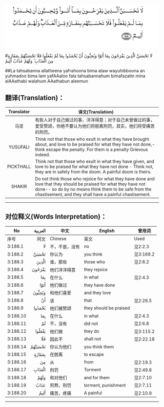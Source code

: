 ![003:188](images/003_188.gif)

#لَا تَحْسَبَنَّ الَّذِينَ يَفْرَحُونَ بِمَا أَتَوْا وَيُحِبُّونَ أَنْ يُحْمَدُوا بِمَا لَمْ يَفْعَلُوا فَلَا تَحْسَبَنَّهُمْ بِمَفَازَةٍ مِنَ الْعَذَابِ ۖ وَلَهُمْ عَذَابٌ أَلِيمٌ 

##La tahsabanna allatheena yafrahoona bima ataw wayuhibboona an yuhmadoo bima lam yafAAaloo fala tahsabannahum bimafazatin mina alAAathabi walahum AAathabun aleemun 

## 翻译(Translation)：

| Translator | 译文(Translation)                                            |
| :--------: | ------------------------------------------------------------ |
|    马坚    | 有些人对于自己做过的事，洋洋得意；对于自己未曾做过的事，爱受赞颂，你绝不要认为他们将脱离刑罚，其实，他们将受痛苦的刑罚。 |
|  YUSUFALI  | Think not that those who exult in what they have brought about, and love to be praised for what they have not done,- think escape the penalty. For them is a penalty Grievous indeed. |
| PICKTHALL  | Think not that those who exult in what they have given, and love to be praised for what they have not done - Think not, they are in safety from the doom. A painful doom is theirs. |
|   SHAKIR   | Do not think those who rejoice for what they have done and love that they should be praised for what they have not done-- so do by no means think them to be safe from the chastisement, and they shall have a painful chastisement. |

---

## 对位释义(Words Interpretation)：

| No   | العربية | 中文    | English | 曾用词 |
| ---- | ------: | ------- | ------- | ------ |
| 序号 |    阿文 | Chinese | 英文    | Used   |
| 3:188.1  | لَا      | 不，不是，没有 | no                     | 见2:2.3   |
| 3:188.2  | تَحْسَبَنَّ   | 你认为         | you think              | 见3:169.2 |
| 3:188.3  | الَّذِينَ   | 谁，那些       | those who              | 见2:6.2   |
| 3:188.4  | يَفْرَحُونَ  | 他们洋洋得意   | they rejoice           |           |
| 3:188.5  | بِمَا     | 在什么         | in what                | 见2:4.3   |
| 3:188.6  | أَتَوْا    | 他们做过       | they have done         |           |
| 3:188.7  | وَيُحِبُّونَ  | 和他们喜爱     | and they love          |           |
| 3:188.8  | أَنْ      | 该             | that                   | 见2:26.5  |
| 3:188.9  | يُحْمَدُوا  | 他们被赞颂     | they should be praised |           |
| 3:188.10 | بِمَا     | 在什么         | in what                | 见2:4.3   |
| 3:188.11 | لَمْ      | 不，没有       | did not                | 见2:6.8   |
| 3:188.12 | يَفْعَلُوا  | 他们做         | they do                | 见3:115.2 |
| 3:188.13 | فَلَا     | 因此不         | shall not              | 见2:22.18 |
| 3:188.14 | تَحْسَبَنَّهُمْ | 你认为他们     | you think them         |           |
| 3:188.15 | بِمَفَازَةٍ  | 在脱离         | to escape              |           |
| 3:188.16 | مِنَ      | 从             | from                   | 见2:19.3 |
| 3:188.17 | الْعَذَابِ  | 刑罚           | Torment                | 见2:49.8  |
| 3:188.18 | وَلَهُمْ    | 和对他们       | and for them           | 见2:7.10  |
| 3:188.19 | عَذَابٌ    | 煎熬，刑罚     | torment, punishment    | 见2:7.11  |
| 3:188.20 | أَلِيمٌ    | 痛苦，疼痛     | A painful              | 见2:10.9  |

---

